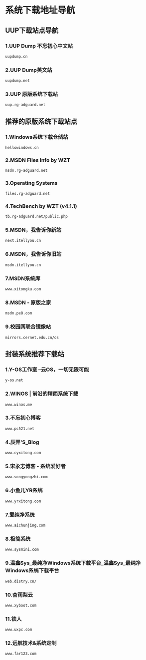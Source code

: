 # 系统下载地址导航

## UUP下载站点导航

### 1.UUP Dump 不忘初心中文站

    uupdump.cn

### 2.UUP Dump英文站

    uupdump.net

### 3.UUP 原版系统下载站

    uup.rg-adguard.net

## 推荐的原版系统下载站点

### 1.Windows系统下载仓储站

    hellowindows.cn

### 2.MSDN Files Info by WZT

    msdn.rg-adguard.net

### 3.Operating Systems

    files.rg-adguard.net

### 4.TechBench by WZT (v4.1.1)

    tb.rg-adguard.net/public.php

### 5.MSDN，我告诉你新站

    next.itellyou.cn

### 6.MSDN，我告诉你旧站

    msdn.itellyou.cn

### 7.MSDN系统库

    www.xitongku.com

### 8.MSDN - 原版之家

    msdn.pe8.com

### 9.校园网联合镜像站

    mirrors.cernet.edu.cn/os

## 封装系统推荐下载站

### 1.Y-OS工作室 –云OS，一切无限可能

    y-os.net

### 2.WINOS | 前沿的精简系统下载

    www.winos.me

### 3.不忘初心博客

    www.pc521.net

### 4.辰羿'S_Blog

    www.cyxitong.com

### 5.宋永志博客 - 系统爱好者

    www.songyongzhi.com

### 6.小鱼儿YR系统

    www.yrxitong.com

### 7.爱纯净系统

    www.aichunjing.com

### 8.极简系统

    www.sysmini.com

### 9.温鑫Sys_最纯净Windows系统下载平台_温鑫Sys_最纯净Windows系统下载平台

    web.distry.cn/

### 10.杏雨梨云

    www.xyboot.com

### 11.铁人

    www.uxpc.com

### 12.远航技术&系统定制

    www.far123.com
